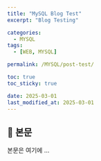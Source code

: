 ```yaml
---
title: "MySQL Blog Test"
excerpt: "Blog Testing"

categories:
  - MYSQL
tags:
  - [WEB, MYSQL]

permalink: /MYSQL/post-test/

toc: true
toc_sticky: true

date: 2025-03-01
last_modified_at: 2025-03-01
---
```


## 🦥 본문

본문은 여기에 ...
